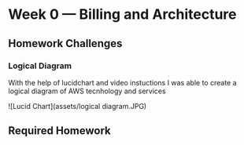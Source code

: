 # Week 0 — Billing and Architecture

## Homework Challenges

### Logical Diagram

With the help of lucidchart and video instuctions I was able to create a logical diagram of AWS tecnhology and services

![Lucid Chart](assets/logical diagram.JPG)

## Required Homework

